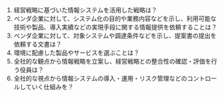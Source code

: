 1. 経営戦略に基づいた情報システムを活用した戦略は？  
2. ベンダ企業に対して、システム化の目的や業務内容などを示し、利用可能な技術や製品、導入実績などの実現手段に関する情報提供を依頼することは？  
3. ベンダ企業に対して、対象システムや調達条件などを示し、提案書の提出を依頼する文書は？  
4. 環境に配慮した製品やサービスを選ぶことは？  
5. 全社的な観点から情報戦略を立案し、経営戦略との整合性の確認・評価を行う役員は？
6. 全社的な視点から情報システムの導入・運用・リスク管理などのコントロールしていく仕組みを？
